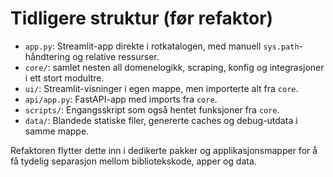 # Tidligere struktur (før refaktor)

- `app.py`: Streamlit-app direkte i rotkatalogen, med manuell `sys.path`-håndtering og relative ressurser.
- `core/`: samlet nesten all domenelogikk, scraping, konfig og integrasjoner i ett stort modultre.
- `ui/`: Streamlit-visninger i egen mappe, men importerte alt fra `core`.
- `api/app.py`: FastAPI-app med imports fra `core`.
- `scripts/`: Engangsskript som også hentet funksjoner fra `core`.
- `data/`: Blandede statiske filer, genererte caches og debug-utdata i samme mappe.

Refaktoren flytter dette inn i dedikerte pakker og applikasjonsmapper for å få tydelig separasjon mellom bibliotekskode, apper og data.
